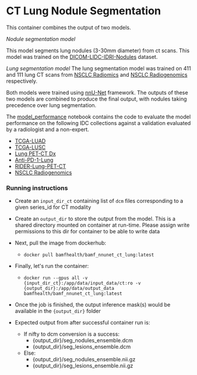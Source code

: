 # CT Lung Nodule Segmentation

This container combines the output of two models.

_Nodule segmentation model_

This model segments lung nodules (3-30mm diameter) from ct scans. This model was trained on the [DICOM-LIDC-IDRI-Nodules](https://wiki.cancerimagingarchive.net/pages/viewpage.action?pageId=1966254) dataset.

_Lung segmentation model_
The lung segmentation model was trained on 411 and 111 lung CT scans from [NSCLC Radiomics](https://wiki.cancerimagingarchive.net/display/Public/NSCLC-Radiomics) and [NSCLC Radiogenomics](https://wiki.cancerimagingarchive.net/display/Public/NSCLC+Radiogenomics) respectively.

Both models were trained using [nnU-Net](https://github.com/MIC-DKFZ/nnUNet/tree/nnunetv1) framework.
The outputs of these two models are combined to produce the final output, with nodules taking precedence over lung segmentation.

The [model_performance](model_performance.ipynb) notebook contains the code to evaluate the model performance on the following IDC collections against a validation evaluated by a radiologist and a non-expert.

- [TCGA-LUAD](https://wiki.cancerimagingarchive.net/pages/viewpage.action?pageId=6881474)
- [TCGA-LUSC](https://wiki.cancerimagingarchive.net/pages/viewpage.action?pageId=16056484)
- [Lung PET-CT Dx](https://wiki.cancerimagingarchive.net/pages/viewpage.action?pageId=70224216)
- [Anti-PD-1-Lung](https://wiki.cancerimagingarchive.net/pages/viewpage.action?pageId=41517500)
- [RIDER-Lung-PET-CT](https://wiki.cancerimagingarchive.net/display/Public/RIDER+Lung+PET-CT)
- [NSCLC Radiogenomics](https://wiki.cancerimagingarchive.net/display/Public/NSCLC+Radiogenomics)

### Running instructions

- Create an `input_dir_ct` containing list of `dcm` files corresponding to a given series_id for CT modality
- Create an `output_dir` to store the output from the model. This is a shared directory mounted on container at run-time. Please assign write permissions to this dir for container to be able to write data
- Next, pull the image from dockerhub:

  - `docker pull bamfhealth/bamf_nnunet_ct_lung:latest`

- Finally, let's run the container:
  - `docker run --gpus all -v {input_dir_ct}:/app/data/input_data/ct:ro -v {output_dir}:/app/data/output_data bamfhealth/bamf_nnunet_ct_lung:latest`
- Once the job is finished, the output inference mask(s) would be available in the `{output_dir}` folder
- Expected output from after successful container run is:
  - If nifty to dcm conversion is a success:
    - {output_dir}/seg_nodules_ensemble.dcm
    - {output_dir}/seg_lesions_ensemble.dcm
  - Else:
    - {output_dir}/seg_nodules_ensemble.nii.gz
    - {output_dir}/seg_lesions_ensemble.nii.gz
